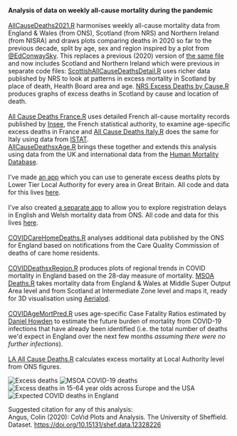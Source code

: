 **Analysis of data on weekly all-cause mortality during the pandemic**<br><br>
[AllCauseDeaths2021.R](https://github.com/VictimOfMaths/COVID-19/blob/master/All%20Cause%20Mortality/AllCauseDeaths2021.R) harmonises weekly all-cause mortality data from England & Wales (from ONS), Scotland (from NRS) and Northern Ireland (from NISRA) and draws plots comparing deaths in 2020 so far to the previous decade, split by age, sex and region inspired by a plot from [@EdConwaySky](https://twitter.com/EdConwaySky). This replaces a previous (2020) version of [the same file](https://github.com/VictimOfMaths/COVID-19/blob/master/All%20Cause%20Mortality/AllCauseDeaths.R) and now includes Scotland and Northern Ireland which were previous in separate code files: [ScottishAllCauseDeathsDetail.R](https://github.com/VictimOfMaths/COVID-19/blob/master/All%20Cause%20Mortality/ScottishAllCauseDeathsDetail.R) uses richer data published by NRS to look at patterns in excess mortality in Scotland by place of death, Health Board area and age. [NRS Excess Deaths by Cause.R](https://github.com/VictimOfMaths/COVID-19/blob/master/All%20Cause%20Mortality/NRS%20Excess%20Deaths%20by%20Cause.R) produces graphs of excess deaths in Scotland by cause and location of death.<br><br>
[All Cause Deaths France.R](https://github.com/VictimOfMaths/COVID-19/blob/master/All%20Cause%20Mortality/All%20Cause%20Deaths%20France.R) uses detailed French all-cause mortality records published by [Insee](https://www.insee.fr/fr/statistiques), the French statistical authority, to examine age-specific excess deaths in France and [All Cause Deaths Italy.R](https://github.com/VictimOfMaths/COVID-19/blob/master/All%20Cause%20Mortality/All%20Cause%20Deaths%20Italy.R) does the same for Italy using data from [ISTAT](https://www.istat.it/en/).<br>
[AllCauseDeathsxAge.R](https://github.com/VictimOfMaths/COVID-19/blob/master/All%20Cause%20Mortality/AllCauseDeathsxAge.R) brings these together and extends this analysis using data from the UK and international data from the [Human Mortality Database](https://www.mortality.org/).<br><br>
I've made [an app](https://victimofmaths.shinyapps.io/COVID_LA_Plots/) which you can use to generate excess deaths plots by Lower Tier Local Authority for every area in Great Britain. All code and data for this lives [here](https://github.com/VictimOfMaths/COVID_LA_Plots).<br><br>
I've also created [a separate app](https://victimofmaths.shinyapps.io/COVID_Reg_Delays) to allow you to explore registration delays in English and Welsh mortality data from ONS. All code and data for this lives [here](https://github.com/VictimOfMaths/COVID_Reg_Delays).<br><br>
[COVIDCareHomeDeaths.R](https://github.com/VictimOfMaths/COVID-19/blob/master/All%20Cause%20Mortality/COVIDCareHomeDeaths.R) analyses additional data published by the ONS for England based on notifications from the Care Quality Commission of deaths of care home residents.<br><br>
[COVIDDeathsxRegion.R](https://github.com/VictimOfMaths/COVID-19/blob/master/All%20Cause%20Mortality/COVIDDeathsxRegion.R) produces plots of regional trends in COVID mortality in England based on the 28-day measure of mortality.
[MSOA Deaths.R](https://github.com/VictimOfMaths/COVID-19/blob/master/All%20Cause%20Mortality/MSOA%20Deaths.R) takes mortality data from England & Wales at Middle Super Output Area level and from Scotland at Intermediate Zone level and maps it, ready for 3D visualisation using [Aerialod](https://ephtracy.github.io/index.html?page=aerialod).<br><br>
[COVIDAgeMortPred.R](https://github.com/VictimOfMaths/COVID-19/blob/master/All%20Cause%20Mortality/COVIDAgeMortPred.R) uses age-specific Case Fatality Ratios estimated by [Daniel Howden](https://twitter.com/danielhowdon) to estimate the future burden of mortality from COVID-19 infections that have already been identified (i.e. the total number of deaths we'd expect in England over the next few months *assuming there were no further infections*).<br><br>
[LA All Cause Deaths.R](https://github.com/VictimOfMaths/COVID-19/blob/master/All%20Cause%20Mortality/LA%20All%20Cause%20Deaths.R) calculates excess mortality at Local Authority level from ONS figures.

![Excess deaths](https://github.com/VictimOfMaths/COVID-19/blob/master/All%20Cause%20Mortality/ONSNRSNISRAWeeklyDeathsxReg.png)
![MSOA COVID-19 deaths](https://github.com/VictimOfMaths/COVID-19/blob/master/All%20Cause%20Mortality/COVID19MSOAUKv2.png)
![Excess deaths in 15-64 year olds across Europe and the USA](https://github.com/VictimOfMaths/COVID-19/blob/master/All%20Cause%20Mortality/ExcessEURUSHeatmap15-64.png)
![Expected COVID deaths in England](https://github.com/VictimOfMaths/COVID-19/blob/master/All%20Cause%20Mortality/COVIDDeathForecastEng.png)

Suggested citation for any of this analysis:<br>
Angus, Colin (2020): CoVid Plots and Analysis. The University of Sheffield. Dataset. https://doi.org/10.15131/shef.data.12328226

